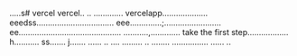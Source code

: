 .....s# vercel
vercel..
..
.............
vercelapp....................
eeedss..................................
eee..............;.........................
 ee.............................................
...........,.............
 take the first step..................
h...........
ss.......
j.......
...... ..
....
.........
..
........
................
......
..
